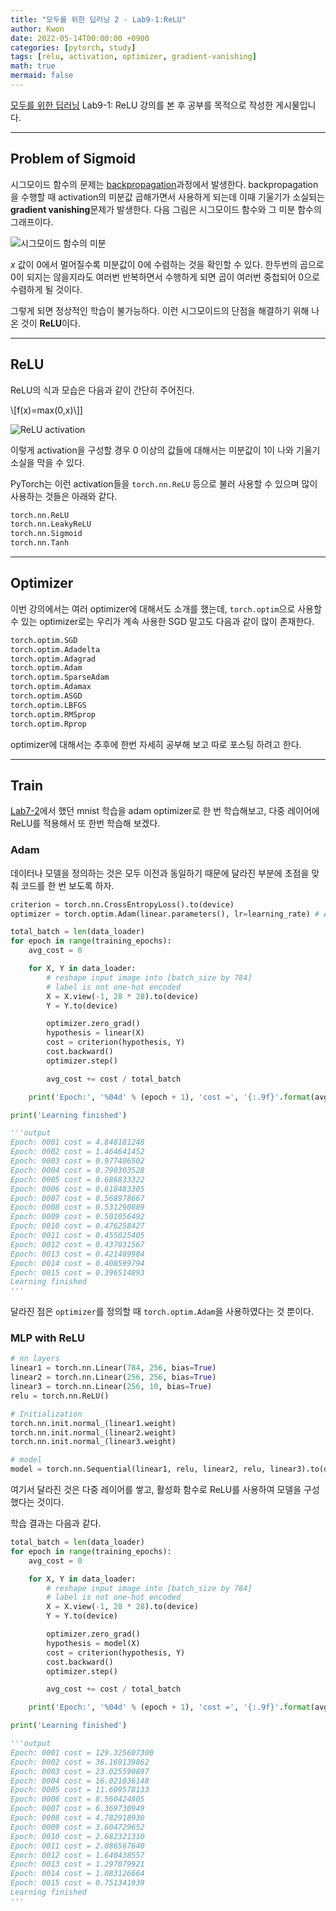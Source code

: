 ```yaml
---
title: "모두를 위한 딥러닝 2 - Lab9-1:ReLU"
author: Kwon
date: 2022-05-14T00:00:00 +0900
categories: [pytorch, study]
tags: [relu, activation, optimizer, gradient-vanishing]
math: true
mermaid: false
---
```


[모두를 위한 딥러닝](https://deeplearningzerotoall.github.io/season2/lec_pytorch.html) Lab9-1: ReLU 강의를 본 후 공부를 목적으로 작성한 게시물입니다.

***

## Problem of Sigmoid

시그모이드 함수의 문제는 [backpropagation](/posts/backpropagation/)과정에서 발생한다.
backpropagation을 수행할 때 activation의 미분값 곱해가면서 사용하게 되는데 이때 기울기가 소실되는 **gradient vanishing**문제가 발생한다. 다음 그림은 시그모이드 함수와 그 미분 함수의 그래프이다.

![시그모이드 함수의 미분](/posting_imgs/lab9-1-1.png)

$x$ 값이 0에서 멀어질수록 미분값이 0에 수렴하는 것을 확인할 수 있다. 한두번의 곱으로 0이 되지는 않을지라도 여러번 반복하면서 수행하게 되면 곱이 여러번 중첩되어 0으로 수렴하게 될 것이다.

그렇게 되면 정상적인 학습이 불가능하다. 이런 시그모이드의 단점을 해결하기 위해 나온 것이 **ReLU**이다.

***

## ReLU

ReLU의 식과 모습은 다음과 같이 간단히 주어진다.

\\[f(x)=max(0,x)\\]]

![ReLU activation](/posting_imgs/lab9-1-2.png)

이렇게 activation을 구성할 경우 0 이상의 값들에 대해서는 미분값이 1이 나와 기울기 소실을 막을 수 있다.

PyTorch는 이런 activation들을 `torch.nn.ReLU` 등으로 불러 사용할 수 있으며 많이 사용하는 것들은 아래와 같다.

```python
torch.nn.ReLU
torch.nn.LeakyReLU
torch.nn.Sigmoid
torch.nn.Tanh
```

***

## Optimizer

이번 강의에서는 여러 optimizer에 대해서도 소개를 했는데, `torch.optim`으로 사용할 수 있는 optimizer로는 우리가 계속 사용한 SGD 말고도 다음과 같이 많이 존재한다.

```python
torch.optim.SGD
torch.optim.Adadelta
torch.optim.Adagrad
torch.optim.Adam
torch.optim.SparseAdam
torch.optim.Adamax
torch.optim.ASGD
torch.optim.LBFGS
torch.optim.RMSprop
torch.optim.Rprop
```

optimizer에 대해서는 추후에 한번 자세히 공부해 보고 따로 포스팅 하려고 한다.

***

## Train

[Lab7-2](/posts/dlZeroToAll-PyTorch-7-2/)에서 했던 mnist 학습을 adam optimizer로 한 번 학습해보고, 다중 레이어에 ReLU를 적용해서 또 한번 학습해 보겠다.

### Adam

데이터나 모델을 정의하는 것은 모두 이전과 동일하기 때문에 달라진 부분에 초점을 맞춰 코드를 한 번 보도록 하자.

```python
criterion = torch.nn.CrossEntropyLoss().to(device)
optimizer = torch.optim.Adam(linear.parameters(), lr=learning_rate) # Adam optimizer

total_batch = len(data_loader)
for epoch in range(training_epochs):
    avg_cost = 0

    for X, Y in data_loader:
        # reshape input image into [batch_size by 784]
        # label is not one-hot encoded
        X = X.view(-1, 28 * 28).to(device)
        Y = Y.to(device)

        optimizer.zero_grad()
        hypothesis = linear(X)
        cost = criterion(hypothesis, Y)
        cost.backward()
        optimizer.step()

        avg_cost += cost / total_batch

    print('Epoch:', '%04d' % (epoch + 1), 'cost =', '{:.9f}'.format(avg_cost))

print('Learning finished')

'''output
Epoch: 0001 cost = 4.848181248
Epoch: 0002 cost = 1.464641452
Epoch: 0003 cost = 0.977406502
Epoch: 0004 cost = 0.790303528
Epoch: 0005 cost = 0.686833322
Epoch: 0006 cost = 0.618483305
Epoch: 0007 cost = 0.568978667
Epoch: 0008 cost = 0.531290889
Epoch: 0009 cost = 0.501056492
Epoch: 0010 cost = 0.476258427
Epoch: 0011 cost = 0.455025405
Epoch: 0012 cost = 0.437031567
Epoch: 0013 cost = 0.421489984
Epoch: 0014 cost = 0.408599794
Epoch: 0015 cost = 0.396514893
Learning finished
'''
```

달라진 점은 `optimizer`를 정의할 때 `torch.optim.Adam`을 사용하였다는 것 뿐이다.

### MLP with ReLU

```python
# nn layers
linear1 = torch.nn.Linear(784, 256, bias=True)
linear2 = torch.nn.Linear(256, 256, bias=True)
linear3 = torch.nn.Linear(256, 10, bias=True)
relu = torch.nn.ReLU()

# Initialization
torch.nn.init.normal_(linear1.weight)
torch.nn.init.normal_(linear2.weight)
torch.nn.init.normal_(linear3.weight)

# model
model = torch.nn.Sequential(linear1, relu, linear2, relu, linear3).to(device)
```

여기서 달라진 것은 다중 레이어를 쌓고, 활성화 함수로 ReLU를 사용하여 모델을 구성했다는 것이다.

학습 결과는 다음과 같다.

```python
total_batch = len(data_loader)
for epoch in range(training_epochs):
    avg_cost = 0

    for X, Y in data_loader:
        # reshape input image into [batch_size by 784]
        # label is not one-hot encoded
        X = X.view(-1, 28 * 28).to(device)
        Y = Y.to(device)

        optimizer.zero_grad()
        hypothesis = model(X)
        cost = criterion(hypothesis, Y)
        cost.backward()
        optimizer.step()

        avg_cost += cost / total_batch

    print('Epoch:', '%04d' % (epoch + 1), 'cost =', '{:.9f}'.format(avg_cost))

print('Learning finished')

'''output
Epoch: 0001 cost = 129.325607300
Epoch: 0002 cost = 36.169139862
Epoch: 0003 cost = 23.025590897
Epoch: 0004 cost = 16.021036148
Epoch: 0005 cost = 11.609578133
Epoch: 0006 cost = 8.560424805
Epoch: 0007 cost = 6.369730949
Epoch: 0008 cost = 4.782918930
Epoch: 0009 cost = 3.604729652
Epoch: 0010 cost = 2.682321310
Epoch: 0011 cost = 2.086567640
Epoch: 0012 cost = 1.640438557
Epoch: 0013 cost = 1.297079921
Epoch: 0014 cost = 1.083126664
Epoch: 0015 cost = 0.751341939
Learning finished
'''
```